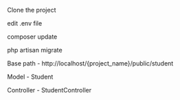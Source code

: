 Clone the project

edit .env file

composer update

php artisan migrate

Base path - http://localhost/{project_name}/public/student

Model - Student

Controller - StudentController
 
  
